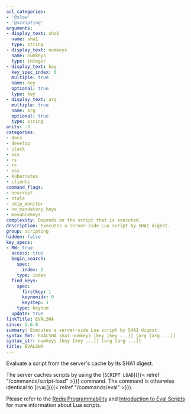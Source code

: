 ```yaml
---
acl_categories:
- '@slow'
- '@scripting'
arguments:
- display_text: sha1
  name: sha1
  type: string
- display_text: numkeys
  name: numkeys
  type: integer
- display_text: key
  key_spec_index: 0
  multiple: true
  name: key
  optional: true
  type: key
- display_text: arg
  multiple: true
  name: arg
  optional: true
  type: string
arity: -3
categories:
- docs
- develop
- stack
- oss
- rs
- rc
- oss
- kubernetes
- clients
command_flags:
- noscript
- stale
- skip_monitor
- no_mandatory_keys
- movablekeys
complexity: Depends on the script that is executed.
description: Executes a server-side Lua script by SHA1 digest.
group: scripting
hidden: false
key_specs:
- RW: true
  access: true
  begin_search:
    spec:
      index: 2
    type: index
  find_keys:
    spec:
      firstkey: 1
      keynumidx: 0
      keystep: 1
    type: keynum
  update: true
linkTitle: EVALSHA
since: 2.6.0
summary: Executes a server-side Lua script by SHA1 digest.
syntax_fmt: EVALSHA sha1 numkeys [key [key ...]] [arg [arg ...]]
syntax_str: numkeys [key [key ...]] [arg [arg ...]]
title: EVALSHA
---
```

Evaluate a script from the server's cache by its SHA1 digest.

The server caches scripts by using the [`SCRIPT LOAD`]({{< relref "/commands/script-load" >}}) command.
The command is otherwise identical to [`EVAL`]({{< relref "/commands/eval" >}}).

Please refer to the [Redis Programmability](/topics/programmability) and [Introduction to Eval Scripts](/topics/eval-intro) for more information about Lua scripts.
